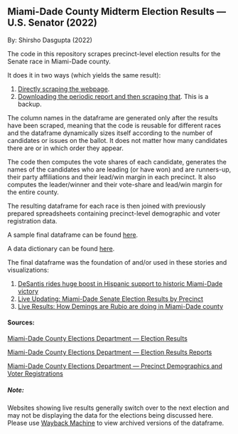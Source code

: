 ## Miami-Dade County Midterm Election Results — U.S. Senator (2022)

By: Shirsho Dasgupta (2022)

The code in this repository scrapes precinct-level election results for the Senate race in Miami-Dade county. 

It does it in two ways (which yields the same result):
1. [Directly scraping the webpage](https://github.com/shirshod/florida_midterms_2022/blob/main/precinct_results/miami-dade/dade_senate/senate_dade_scraper.ipynb).
2. [Downloading the periodic report and then scraping that](). This is a backup. 

The column names in the dataframe are generated only after the results have been scraped, meaning that the code is reusable for different races and the dataframe dynamically sizes itself according to the number of candidates or issues on the ballot. It does not matter how many candidates there are or in which order they appear. 

The code then computes the vote shares of each candidate, generates the names of the candidates who are leading (or have won) and are runners-up, their party affiliations and their lead/win margin in each precinct. It also computes the leader/winner and their vote-share and lead/win margin for the entire county. 

The resulting dataframe for each race is then joined with previously prepared spreadsheets containing precinct-level demographic and voter registration data.

A sample final dataframe can be found [here]().

A data dictionary can be found [here](). 

The final dataframe was the foundation of and/or used in these stories and visualizations:

1. [DeSantis rides huge boost in Hispanic support to historic Miami-Dade victory](https://www.miamiherald.com/news/politics-government/election/article268242152.html)
2. [Live Updating: Miami-Dade Senate Election Results by Precinct](https://www.datawrapper.de/_/s1oZg/)
3. [Live Results: How Demings are Rubio are doing in Miami-Dade county](https://www.datawrapper.de/_/bH9pf/)


#### Sources:

[Miami-Dade County Elections Department — Election Results](https://enr.electionsfl.org/DAD/3267/Precincts/44786/0/1052/)

[Miami-Dade County Elections Department — Election Results Reports](https://enr.electionsfl.org/DAD/3267/Reports/)

[Miami-Dade County Elections Department — Precinct Demographics and Voter Registrations](https://www.miamidade.gov/elections/voter-statistics-current-archive.html)

##### Note:
Websites showing live results generally switch over to the next election and may not be displaying the data for the elections being discussed here. Please use [Wayback Machine](https://archive.org/web/) to view archived versions of the dataframe. 

